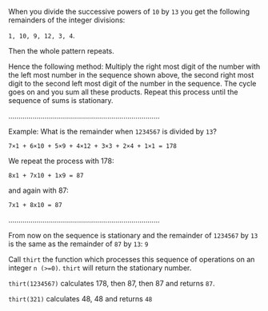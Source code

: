 When you divide the successive powers of `10` by `13` you get the following remainders of the integer divisions:  

`1, 10, 9, 12, 3, 4`. 

Then the whole pattern repeats.

Hence the following method:
Multiply the right most digit of the number with the left most number 
in the sequence shown above, the second right most digit to the second 
left most digit of the number in the sequence. The cycle goes on and you sum all these products. Repeat this process until the sequence of sums is stationary.

...........................................................................

Example: What is the remainder when `1234567` is divided by `13`?

`7×1 + 6×10 + 5×9 + 4×12 + 3×3 + 2×4 + 1×1 = 178`

We repeat the process with 178:

`8x1 + 7x10 + 1x9 = 87`

and again with 87:

`7x1 + 8x10 = 87`

...........................................................................

From now on the sequence is stationary and the remainder of `1234567` by `13` is 
the same as the remainder of `87` by `13`: `9`

Call `thirt` the function which processes this sequence of operations on an integer `n (>=0)`. `thirt` will return the stationary number.

`thirt(1234567)` calculates 178, then 87, then 87 and returns `87`.

`thirt(321)` calculates 48, 48 and returns `48`
